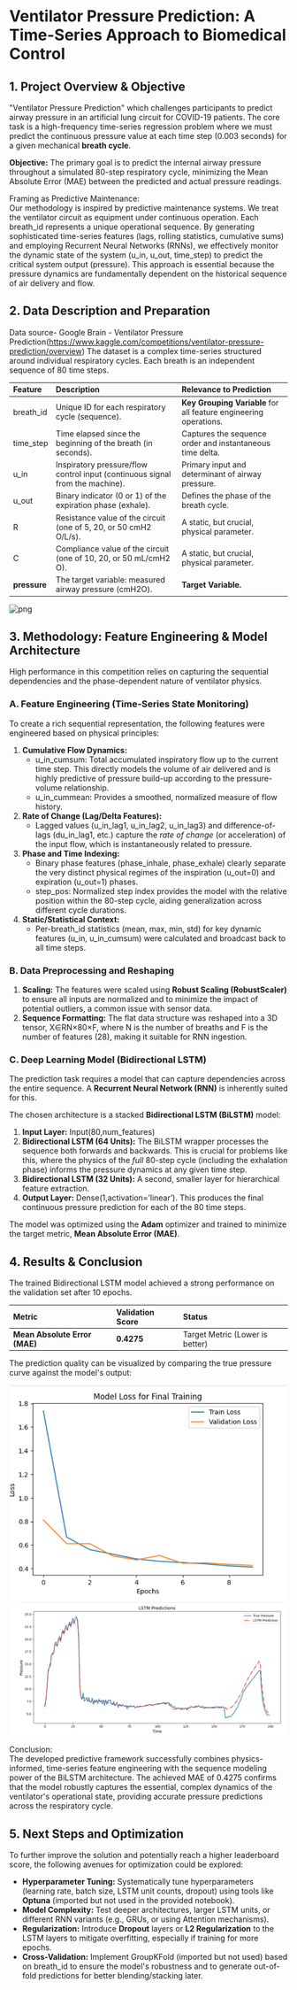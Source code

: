 # **Ventilator Pressure Prediction: A Time-Series Approach to Biomedical Control**

## **1\. Project Overview & Objective**

"Ventilator Pressure Prediction" which challenges participants to predict airway pressure in an artificial lung circuit for COVID-19 patients. The core task is a high-frequency time-series regression problem where we must predict the continuous pressure value at each time step (0.003 seconds) for a given mechanical **breath cycle**.

**Objective:** The primary goal is to predict the internal airway pressure throughout a simulated 80-step respiratory cycle, minimizing the Mean Absolute Error (MAE) between the predicted and actual pressure readings.

Framing as Predictive Maintenance:  
Our methodology is inspired by predictive maintenance systems. We treat the ventilator circuit as equipment under continuous operation. Each breath\_id represents a unique operational sequence. By generating sophisticated time-series features (lags, rolling statistics, cumulative sums) and employing Recurrent Neural Networks (RNNs), we effectively monitor the dynamic state of the system (u\_in, u\_out, time\_step) to predict the critical system output (pressure). This approach is essential because the pressure dynamics are fundamentally dependent on the historical sequence of air delivery and flow.

## **2\. Data Description and Preparation**

Data source- Google Brain - Ventilator Pressure Prediction(https://www.kaggle.com/competitions/ventilator-pressure-prediction/overview)
The dataset is a complex time-series structured around individual respiratory cycles. Each breath is an independent sequence of 80 time steps.

| Feature | Description | Relevance to Prediction |
| :---- | :---- | :---- |
| breath\_id | Unique ID for each respiratory cycle (sequence). | **Key Grouping Variable** for all feature engineering operations. |
| time\_step | Time elapsed since the beginning of the breath (in seconds). | Captures the sequence order and instantaneous time delta. |
| u\_in | Inspiratory pressure/flow control input (continuous signal from the machine). | Primary input and determinant of airway pressure. |
| u\_out | Binary indicator (0 or 1\) of the expiration phase (exhale). | Defines the phase of the breath cycle. |
| R | Resistance value of the circuit (one of 5, 20, or 50 cmH2​O/L/s). | A static, but crucial, physical parameter. |
| C | Compliance value of the circuit (one of 10, 20, or 50 mL/cmH2​O). | A static, but crucial, physical parameter. |
| **pressure** | The target variable: measured airway pressure (cmH2​O). | **Target Variable.** |

![png](Images/Ventilator_diagram.png.png)

## **3\. Methodology: Feature Engineering & Model Architecture**

High performance in this competition relies on capturing the sequential dependencies and the phase-dependent nature of ventilator physics.

### **A. Feature Engineering (Time-Series State Monitoring)**

To create a rich sequential representation, the following features were engineered based on physical principles:

1. **Cumulative Flow Dynamics:**  
   * u\_in\_cumsum: Total accumulated inspiratory flow up to the current time step. This directly models the volume of air delivered and is highly predictive of pressure build-up according to the pressure-volume relationship.  
   * u\_in\_cummean: Provides a smoothed, normalized measure of flow history.  
2. **Rate of Change (Lag/Delta Features):**  
   * Lagged values (u\_in\_lag1, u\_in\_lag2, u\_in\_lag3) and difference-of-lags (du\_in\_lag1, etc.) capture the *rate of change* (or acceleration) of the input flow, which is instantaneously related to pressure.  
3. **Phase and Time Indexing:**  
   * Binary phase features (phase\_inhale, phase\_exhale) clearly separate the very distinct physical regimes of the inspiration (u\_out=0) and expiration (u\_out=1) phases.  
   * step\_pos: Normalized step index provides the model with the relative position within the 80-step cycle, aiding generalization across different cycle durations.  
4. **Static/Statistical Context:**  
   * Per-breath\_id statistics (mean, max, min, std) for key dynamic features (u\_in, u\_in\_cumsum) were calculated and broadcast back to all time steps.

### **B. Data Preprocessing and Reshaping**

1. **Scaling:** The features were scaled using **Robust Scaling (RobustScaler)** to ensure all inputs are normalized and to minimize the impact of potential outliers, a common issue with sensor data.  
2. **Sequence Formatting:** The flat data structure was reshaped into a 3D tensor, X∈RN×80×F, where N is the number of breaths and F is the number of features (28), making it suitable for RNN ingestion.

### **C. Deep Learning Model (Bidirectional LSTM)**

The prediction task requires a model that can capture dependencies across the entire sequence. A **Recurrent Neural Network (RNN)** is inherently suited for this.

The chosen architecture is a stacked **Bidirectional LSTM (BiLSTM)** model:

1. **Input Layer:** Input(80,num\_features)  
2. **Bidirectional LSTM (64 Units):** The BiLSTM wrapper processes the sequence both forwards and backwards. This is crucial for problems like this, where the physics of the *full* 80-step cycle (including the exhalation phase) informs the pressure dynamics at any given time step.  
3. **Bidirectional LSTM (32 Units):** A second, smaller layer for hierarchical feature extraction.  
4. **Output Layer:** Dense(1,activation=’linear’). This produces the final continuous pressure prediction for each of the 80 time steps.

The model was optimized using the **Adam** optimizer and trained to minimize the target metric, **Mean Absolute Error (MAE)**.

## **4\. Results & Conclusion**

The trained Bidirectional LSTM model achieved a strong performance on the validation set after 10 epochs.

| Metric | Validation Score | Status |
| :---- | :---- | :---- |
| **Mean Absolute Error (MAE)** | **0.4275** | Target Metric (Lower is better) |

The prediction quality can be visualized by comparing the true pressure curve against the model's output:

![png](Images/Train_Test_Loss.png)
![png](Images/True_Pressure-vsLSTM_Pressure.png)

Conclusion:  
The developed predictive framework successfully combines physics-informed, time-series feature engineering with the sequence modeling power of the BiLSTM architecture. The achieved MAE of 0.4275 confirms that the model robustly captures the essential, complex dynamics of the ventilator's operational state, providing accurate pressure predictions across the respiratory cycle.

## **5\. Next Steps and Optimization**

To further improve the solution and potentially reach a higher leaderboard score, the following avenues for optimization could be explored:

* **Hyperparameter Tuning:** Systematically tune hyperparameters (learning rate, batch size, LSTM unit counts, dropout) using tools like **Optuna** (imported but not used in the provided notebook).  
* **Model Complexity:** Test deeper architectures, larger LSTM units, or different RNN variants (e.g., GRUs, or using Attention mechanisms).  
* **Regularization:** Introduce **Dropout** layers or **L2 Regularization** to the LSTM layers to mitigate overfitting, especially if training for more epochs.  
* **Cross-Validation:** Implement GroupKFold (imported but not used) based on breath\_id to ensure the model's robustness and to generate out-of-fold predictions for better blending/stacking later.

